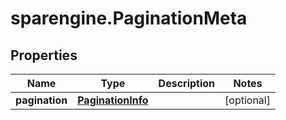 # sparengine.PaginationMeta

## Properties

Name | Type | Description | Notes
------------ | ------------- | ------------- | -------------
**pagination** | [**PaginationInfo**](PaginationInfo.md) |  | [optional] 


